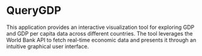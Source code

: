 # QueryGDP
This application provides an interactive visualization tool for exploring GDP and GDP per capita data across different countries. The tool leverages the World Bank API to fetch real-time economic data and presents it through an intuitive graphical user interface.

